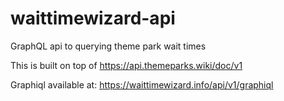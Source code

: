 # waittimewizard-api
GraphQL api to querying theme park wait times

This is built on top of https://api.themeparks.wiki/doc/v1

Graphiql available at: https://waittimewizard.info/api/v1/graphiql
